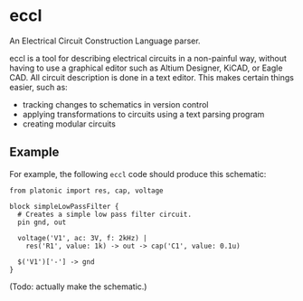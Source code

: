 # eccl
An Electrical Circuit Construction Language parser.

eccl is a tool for describing electrical circuits in a non-painful way, without
having to use a graphical editor such as Altium Designer, KiCAD, or Eagle CAD.
All circuit description is done in a text editor. This makes certain things
easier, such as:

* tracking changes to schematics in version control
* applying transformations to circuits using a text parsing program
* creating modular circuits


## Example

For example, the following `eccl` code should produce this schematic:

```
from platonic import res, cap, voltage

block simpleLowPassFilter {
  # Creates a simple low pass filter circuit.
  pin gnd, out
  
  voltage('V1', ac: 3V, f: 2kHz) | 
    res('R1', value: 1k) -> out -> cap('C1', value: 0.1u)

  $('V1')['-'] -> gnd
}
```

(Todo: actually make the schematic.)


